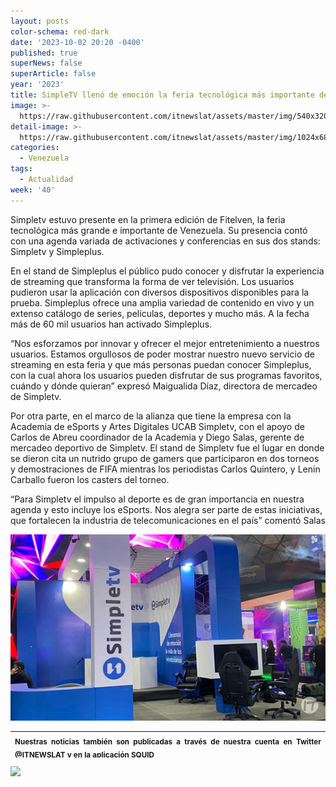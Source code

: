 ```yaml
---
layout: posts
color-schema: red-dark
date: '2023-10-02 20:20 -0400'
published: true
superNews: false
superArticle: false
year: '2023'
title: SimpleTV llenó de emoción la feria tecnológica más importante de Venezuela
image: >-
  https://raw.githubusercontent.com/itnewslat/assets/master/img/540x320/Simpletv-Fitelven-p.jpg
detail-image: >-
  https://raw.githubusercontent.com/itnewslat/assets/master/img/1024x680/Simpletv-Fitelven-g.jpg
categories:
  - Venezuela
tags:
  - Actualidad
week: '40'
---
```

Simpletv estuvo presente en la primera edición de Fitelven, la feria tecnológica más grande e importante de Venezuela. Su presencia contó con una agenda variada de activaciones y conferencias en sus dos stands: Simpletv y Simpleplus.

En el stand de Simpleplus el público pudo conocer y disfrutar la experiencia de streaming que transforma la forma de ver televisión. Los usuarios pudieron usar la aplicación con diversos dispositivos disponibles para la prueba. Simpleplus ofrece una amplia variedad de contenido en vivo y un extenso catálogo de series, películas, deportes y mucho más. A la fecha más de 60 mil usuarios han activado Simpleplus.

“Nos esforzamos por innovar y ofrecer el mejor entretenimiento a nuestros usuarios. Estamos orgullosos de poder mostrar nuestro nuevo servicio de streaming en esta feria y que más personas puedan conocer Simpleplus, con la cual ahora los usuarios pueden disfrutar de sus programas favoritos, cuándo y dónde quieran” expresó Maigualida Díaz, directora de mercadeo de Simpletv.

Por otra parte, en el marco de la alianza que tiene la empresa con la Academia de eSports y Artes Digitales UCAB Simpletv, con el apoyo de Carlos de Abreu coordinador de la Academia y Diego Salas, gerente de mercadeo deportivo de Simpletv. El stand de Simpletv fue el lugar en donde se dieron cita un nutrido grupo de gamers que participaron en dos torneos y demostraciones de FIFA mientras los periodistas Carlos Quintero, y Lenin Carballo fueron los casters del torneo.

“Para Simpletv el impulso al deporte es de gran importancia en nuestra agenda y esto incluye los eSports. Nos alegra ser parte de estas iniciativas, que fortalecen la industria de telecomunicaciones en el país” comentó Salas

![](https://raw.githubusercontent.com/itnewslat/assets/master/img/540x320/Simpletv-Fitelven-p.jpg)

<table style="height: 42px;" width="569">
<tbody>
<tr>
<td style="text-align: justify;"><sub><strong>Nuestras noticias también son publicadas a través de nuestra cuenta en Twitter <a href="https://twitter.com/itnewslat?lang=es">@ITNEWSLAT</a> y en la aplicación <a href="https://squidapp.co/en/">SQUID</a></strong></sub></td>
</tr>
</tbody>
</table>

<img src="https://tracker.metricool.com/c3po.jpg?hash=56f88a41e39ab42c063cc51676587a04"/>
